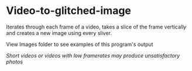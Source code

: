 # Video-to-glitched-image
Iterates through each frame of a video, takes a slice of the frame vertically and creates a new image using every sliver.

View Images folder to see examples of this program's output

*Short videos or videos with low framerates may produce unsatisfactory photos*
